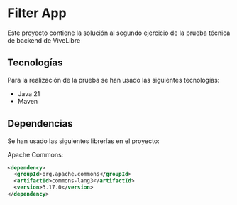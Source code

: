 # Filter App

Este proyecto contiene la solución al segundo ejercicio de la
prueba técnica de backend de ViveLibre

## Tecnologías
Para la realización de la prueba se han usado las siguientes
tecnologías:

- Java 21
- Maven

## Dependencias
Se han usado las siguientes librerías en el proyecto:

Apache Commons:
```xml
<dependency>
  <groupId>org.apache.commons</groupId>
  <artifactId>commons-lang3</artifactId>
  <version>3.17.0</version>
</dependency>
```
